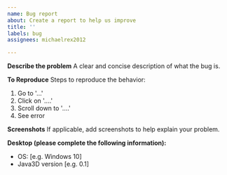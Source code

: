 ```yaml
---
name: Bug report
about: Create a report to help us improve
title: ''
labels: bug
assignees: michaelrex2012

---
```


**Describe the problem**
A clear and concise description of what the bug is.

**To Reproduce**
Steps to reproduce the behavior:
1. Go to '...'
2. Click on '....'
3. Scroll down to '....'
4. See error

**Screenshots**
If applicable, add screenshots to help explain your problem.

**Desktop (please complete the following information):**
 - OS: [e.g. Windows 10]
- Java3D version [e.g. 0.1]
